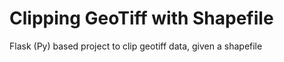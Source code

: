 # Clipping GeoTiff with Shapefile
 Flask (Py) based project to clip geotiff data, given a shapefile
